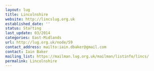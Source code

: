 ```yaml
---
layout: lug
title: Lincolnshire
website: http://lincslug.org.uk
established_date: ''
status: Starting
last_update: 03/2014
categories: East-Midlands
url: http://lug.org.uk/node/59
contact_address: mailto:iain.dbaker@gmail.com
contact: Iain Baker
mailing_list: https://mailman.lug.org.uk/mailman/listinfo/lincs/
permalink: Lincolnshire
---
```

